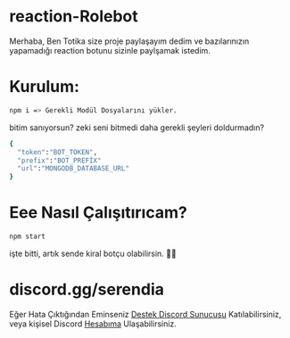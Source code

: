 # reaction-Rolebot

Merhaba, Ben Totika size proje paylaşayım dedim ve bazılarınızın yapamadığı reaction botunu sizinle paylşamak istedim.

# Kurulum:

```sh
npm i => Gerekli Modül Dosyalarını yükler.
```
bitim sanıyorsun? zeki seni bitmedi daha gerekli şeyleri doldurmadın?

```sh
{
  "token":"BOT_TOKEN",
  "prefix":"BOT_PREFİX"
  "url":"MONGODB_DATABASE_URL"
}
```
# Eee Nasıl Çalışıtırıcam?

```sh
npm start
```
işte bitti, artık sende kiral botçu olabilirsin. 🎉🎉

# discord.gg/serendia

Eğer Hata Çıktığından Eminseniz <a href="discord.gg/serendia">Destek Discord Sunucusu</a> Katılabilirsiniz, veya kişisel Discord <a href="https://discord.com/channels/855001161152725022">Hesabıma</a> Ulaşabilirsiniz. 
